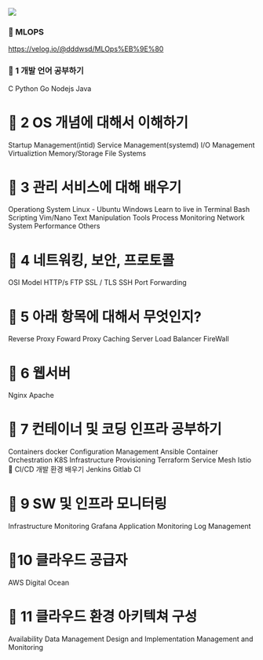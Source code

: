 
![](https://i.imgur.com/8KknEM2.png)

### 📌 MLOPS
https://velog.io/@dddwsd/MLOps%EB%9E%80

### 📌 1 개발 언어 공부하기
C
Python
Go
Nodejs
Java
# 📌 2 OS 개념에 대해서 이해하기
Startup Management(intid)
Service Management(systemd)
I/O Management
Virtualiztion
Memory/Storage
File Systems
# 📌 3 관리 서비스에 대해 배우기
Operationg System
Linux - Ubuntu
Windows
Learn to live in Terminal
Bash Scripting
Vim/Nano
Text Manipulation Tools
Process Monitoring
Network
System Performance
Others
# 📌 4 네트워킹, 보안, 프로토콜
OSI Model
HTTP/s
FTP
SSL / TLS
SSH
Port Forwarding
# 📌 5 아래 항목에 대해서 무엇인지?
Reverse Proxy
Foward Proxy
Caching Server
Load Balancer
FireWall
# 📌 6 웹서버
Nginx
Apache
# 📌 7 컨테이너 및 코딩 인프라 공부하기
Containers
docker
Configuration Management
Ansible
Container Orchestration
K8S
Infrastructure Provisioning
Terraform
Service Mesh
Istio
📌 CI/CD 개발 환경 배우기
Jenkins
Gitlab CI
# 📌 9 SW 및 인프라 모니터링
Infrastructure Monitoring
Grafana
Application Monitoring
Log Management
 
# 📌10 클라우드 공급자
AWS
Digital Ocean

# 📌 11 클라우드 환경 아키텍쳐 구성
Availability
Data Management
Design and Implementation
Management and Monitoring
<!--stackedit_data:
eyJoaXN0b3J5IjpbLTE0NTY1MTczMjcsMTIzNTg5OTM2NSwtMj
k4ODA2NTgxXX0=
-->